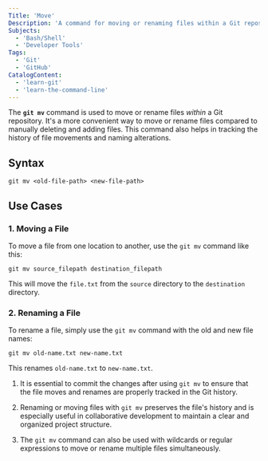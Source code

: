 ```yaml
---
Title: 'Move'
Description: 'A command for moving or renaming files within a Git repository.'
Subjects:
  - 'Bash/Shell'
  - 'Developer Tools'
Tags:
  - 'Git'
  - 'GitHub'
CatalogContent:
  - 'learn-git'
  - 'learn-the-command-line'
---
```


The **`git mv`** command is used to move or rename files _within_ a Git repository. It's a more convenient way to move or rename files compared to manually deleting and adding files. This command also helps in tracking the history of file movements and naming alterations.

## Syntax

```pseudo
git mv <old-file-path> <new-file-path>
```

## Use Cases

### 1. Moving a File

To move a file from one location to another, use the `git mv` command like this:

```pseudo
git mv source_filepath destination_filepath
```

This will move the `file.txt` from the `source` directory to the `destination` directory.

### 2. Renaming a File

To rename a file, simply use the `git mv` command with the old and new file names:

```pseudo
git mv old-name.txt new-name.txt
```

This renames `old-name.txt` to `new-name.txt`.

1. It is essential to commit the changes after using `git mv` to ensure that the file moves and renames are properly tracked in the Git history.

2. Renaming or moving files with `git mv` preserves the file's history and is especially useful in collaborative development to maintain a clear and organized project structure.

3. The `git mv` command can also be used with wildcards or regular expressions to move or rename multiple files simultaneously.
